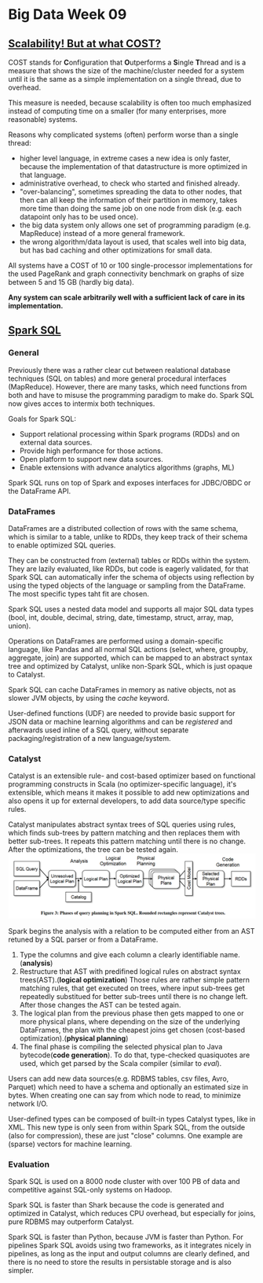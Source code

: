# Big Data Week 09

## [Scalability! But at what COST?](https://www.usenix.org/conference/hotos15/workshop-program/presentation/mcsherry)
COST stands for **C**onfiguration that **O**utperforms a **S**ingle **T**hread and is a measure that shows the size of the machine/cluster needed for a system until it is the same as a simple implementation on a single thread, due to overhead.

This measure is needed, because scalability is often too much emphasized instead of computing time on a smaller (for many enterprises, more reasonable) systems.

Reasons why complicated systems (often) perform worse than a single thread:
- higher level language, in extreme cases a new idea is only faster, because the implementation of that datastructure is more optimized in that language.
- administrative overhead, to check who started and finished already.
- "over-balancing", sometimes spreading the data to other nodes, that then can all keep the information of their partition in memory, takes more time than doing the same job on one node from disk (e.g. each datapoint only has to be used once).
- the big data system only allows one set of programming paradigm (e.g. MapReduce) instead of a more general framework.
- the wrong algorithm/data layout is used, that scales well into big data, but has bad caching and other optimizations for small data.

All systems have a COST of 10 or 100 single-processor implementations for the used PageRank and graph connectivity benchmark on graphs of size between 5 and 15 GB (hardly big data).

**Any system can scale arbitrarily well with a sufficient lack of care in its implementation.**
## [Spark SQL](https://dl.acm.org/doi/pdf/10.1145/2723372.2742797)
### General
Previously there was a rather clear cut between realational database techniques (SQL on tables) and more general procedural interfaces (MapReduce). However, there are many tasks, which need functions from both and have to misuse the programming paradigm to make do. Spark SQL now gives acces to intermix both techniques.

Goals for Spark SQL:
- Support relational processing within Spark programs (RDDs) and on external data sources.
- Provide high performance for those actions.
- Open platform to support new data sources.
- Enable extensions with advance analytics algorithms (graphs, ML)

Spark SQL runs on top of Spark and exposes interfaces for JDBC/OBDC or the DataFrame API.
### DataFrames
DataFrames are a distributed collection of rows with the same schema, which is similar to a table, unlike to RDDs, they keep track of their schema to enable optimized SQL queries.

They can be constructed from (external) tables or RDDs within the system. They are lazily evaluated, like RDDs, but code is eagerly validated, for that Spark SQL can automatically infer the schema of objects using reflection by using the typed objects of the language or sampling from the DataFrame. The most specific types taht fit are chosen.

Spark SQL uses a nested data model and supports all major SQL data types (bool, int, double, decimal, string, date, timestamp, struct, array, map, union).

Operations on DataFrames are performed using a domain-specific language, like Pandas and all normal SQL actions (select, where, groupby, aggregate, join) are supported, which can be mapped to an abstract syntax tree and optimized by Catalyst, unlike non-Spark SQL, which is just opaque to Catalyst.

Spark SQL can cache DataFrames in memory as native objects, not as slower JVM objects, by using the *cache* keyword.

User-defined functions (UDF) are needed to provide basic support for JSON data or machine learning algorithms and can be *registered* and afterwards used inline of a SQL query, without separate packaging/registration of a new language/system.

### Catalyst
Catalyst is an extensible rule- and cost-based optimizer based on functional programming constructs in Scala (no optimizer-specific language), it's extensible, which means it makes it possible to add new optimizations and also opens it up for external developers, to add data source/type specific rules.

Catalyst manipulates abstract syntax trees of SQL queries using rules, which finds sub-trees by pattern matching and then replaces them with better sub-trees. It repeats this pattern matching until there is no change. After the optimizations, the tree can be tested again.
![Catalyst architecture](../images/09_catalyst.PNG)

Spark begins the analysis with a relation to be computed either from an AST retuned by a SQL parser or from a DataFrame.
1. Type the columns and give each column a clearly identifiable name. (**analysis**)
1. Restructure that AST with predifined logical rules on abstract syntax trees(AST).(**logical optimization**) Those rules are rather simple pattern matching rules, that get executed on trees, where input sub-trees get repeatedly substitued for better sub-trees until there is no change left. After those changes the AST can be tested again.
1. The logical plan from the previous phase then gets mapped to one or more physical plans, where depending on the size of the underlying DataFrames, the plan with the cheapest joins get chosen (cost-based optimization).(**physical planning**)
1. The final phase is compiling the selected physical plan to Java bytecode(**code generation**). To do that, type-checked quasiquotes are used, which get parsed by the Scala compiler (similar to *eval*).

Users can add new data sources(e.g. RDBMS tables, csv files, Avro, Parquet) which need to have a schema and optionally an estimated size in bytes. When creating one can say from which node to read, to minimize network I/O.

User-defined types can be composed of built-in types Catalyst types, like in XML. This new type is only seen from within Spark SQL, from the outside (also for compression), these are just "close" columns. One example are (sparse) vectors for machine learning.
### Evaluation
Spark SQL is used on a 8000 node cluster with over 100 PB of data and competitive against SQL-only systems on Hadoop.

Spark SQL is faster than Shark because the code is generated and optimized in Catalyst, which reduces CPU overhead, but especially for joins, pure RDBMS may outperform Catalyst.

Spark SQL is faster than Python, because JVM is faster than Python. For pipelines Spark SQL avoids using two frameworks, as it integrates nicely in pipelines, as long as the input and output columns are clearly defined, and there is no need to store the results in persistable storage and is also simpler.